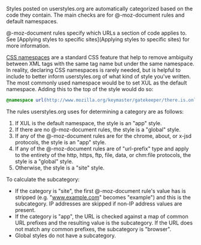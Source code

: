 Styles posted on userstyles.org are automatically categorized based on the code they contain. The main checks are for @-moz-document rules and default namespaces.

@-moz-document rules specify which URLs a section of code applies to. See [Applying styles to specific sites](Applying styles to specific sites) for more information.

[CSS namespaces](http://www.w3.org/TR/css3-namespace/) are a standard CSS feature that help to remove ambiguity between XML tags with the same tag name but under the same namespace. In reality, declaring CSS namespaces is rarely needed, but is helpful to include to better inform userstyles.org of what kind of style you've written. The most commonly used namespace would be to set XUL as the default namespace. Adding this to the top of the style would do so:

```css
@namespace url(http://www.mozilla.org/keymaster/gatekeeper/there.is.only.xul);
```

The rules userstyles.org uses for determining a category are as follows:

1. If XUL is the default namespace, the style is an "app" style.
2. If there are no @-moz-document rules, the style is a "global" style.
3. If any of the @-moz-document rules are for the chrome, about, or x-jsd protocols, the style is an "app" style.
4. If any of the @-moz-document rules are of "url-prefix" type and apply to the entirety of the http, https, ftp, file, data, or chm:file protocols, the style is a "global" style.
5. Otherwise, the style is a "site" style.

To calculate the subcategory:

* If the category is "site", the first @-moz-document rule's value has is stripped (e.g. "www.example.com" becomes "example") and this is the subcategory. IP addresses are skipped if non-IP address values are present.
* If the category is "app", the URL is checked against a map of common URL prefixes and the resulting value is the subcategory. If the URL does not match any common prefixes, the subcategory is "browser".
* Global styles do not have a subcategory.